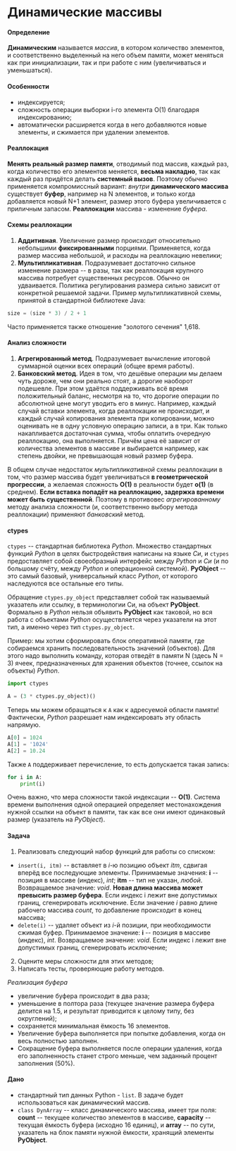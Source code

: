 # Динамические массивы

#### Определение

__Динамическим__ называется _массив_, в котором количество элементов, и соответственно выделенный на него объем памяти, может меняться как при инициализации, так и при работе с ним (увеличиваться и уменьшаться).

#### Особенности

- индексируется;
- сложность операции выборки i-го элемента O(1) благодаря индексированию;
- автоматически расширяется когда в него добавляются новые элементы, и сжимается при удалении элементов.

#### Реаллокация

__Менять реальный размер памяти__, отводимый под массив, каждый раз, когда количество его элементов меняется, __весьма накладно__, так как каждый раз придётся делать __системный вызов__. Поэтому обычно применяется компромиссный вариант: _внутри_ __динамического массива__ существует __буфер__, например на N элементов, и только когда добавляется новый N+1 элемент, размер этого буфера увеличивается с приличным запасом.
__Реаллокации__ массива - изменение _буфера_.

#### Схемы реаллокации

1. __Аддитивная__. Увеличение размер происходит относительно небольшими __фиксированными__ порциями. Применяется, когда размер массива небольшой, и расходы на реаллокацию невелики;
2. __Мультипликативная__. Подразумевает достаточно сильное изменение размера -- в разы, так как реаллокация крупного массива потребует существенных ресурсов. Обычно он удваивается. Политика регулирования размера сильно зависит от конкретной решаемой задачи.
Пример мультипликативной схемы, принятой в стандартной библиотеке Java:

```java
size = (size * 3) / 2 + 1
```

Часто применяется также отношение "золотого сечения" 1,618.

#### Анализ сложности

1. __Агрегированный метод__. Подразумевает вычисление итоговой суммарной оценки всех операций (общее время работы).
2. __Банковский метод__. Идея в том, что дешёвые операции мы делаем чуть дороже, чем они реально стоят, а дорогие наоборот подешевле. При этом удаётся поддерживать всё время положительный баланс, несмотря на то, что дорогие операции по абсолютной цене могут уводить его в минус.
Например, каждый случай вставки элемента, когда реаллокации не происходит, и каждый случай копирования элемента при копировании, можно оценивать не в одну условную операцию записи, а в три. Как только накапливается достаточная сумма, чтобы оплатить очередную реаллокацию, она выполняется. Причём цена её зависит от количества элементов в массиве и выбирается например, как степень двойки, не превышающая новый размер буфера.

В общем случае недостаток _мультипликативной_ схемы реаллокации в том, что размер массива будет увеличиваться __в геометрической прогрессии__, а желаемая сложность __O(1)__ в реальности будет __o(1)__ (в среднем). __Если вставка попадёт на реаллокацию, задержка времени может быть существенной__. Поэтому в противовес _агрегированному_ методу анализа сложности (и, соответственно выбору метода реаллокации) применяют _банковский_ метод.

#### ctypes

`ctypes` -- стандартная библиотека _Python_. Множество стандартных функций _Python_ в целях быстродействия написаны на языке _Си_, и `ctypes` предоставляет собой своеобразный интерфейс между _Python_ и _Си_ (и по большому счёту, между _Python_ и операционной системой).
__PyObject__ -- это самый базовый, универсальный класс _Python_, от которого наследуются все остальные его типы.

Обращение `ctypes.py_object` представляет собой так называемый указатель или ссылку, в терминологии Си, на объект __PyObject__. Формально в _Python_ нельзя объявить __PyObject__ как таковой, но вся работа с объектами _Python_ осуществляется через указатели на этот тип, а именно через тип `ctypes.py_object`.

Пример: мы хотим сформировать блок оперативной памяти, где собираемся хранить последовательность значений (объектов). Для этого надо выполнить команду, которая отведёт в памяти N (здесь N = 3) ячеек, предназначенных для хранения объектов (точнее, ссылок на объекты) _Python_.

```python
import ctypes

A = (3 * ctypes.py_object)()
```

Теперь мы можем обращаться к `A` как к адресуемой области памяти! Фактически, _Python_ разрешает нам индексировать эту область напрямую.

```python
A[0] = 1024
A[1] = '1024'
A[2] = 10.24
```

Также `A` поддерживает перечисление, то есть допускается такая запись:

```python
for i in A:
    print(i)
```

Очень важно, что мера сложности такой индексации -- __O(1)__. Система времени выполнения одной операцией определяет местонахождения нужной ссылки на объект в памяти, так как все они имеют одинаковый размер (указатель на _PyObject_).

#### Задача

1. Реализовать следующий набор функций для работы со списком:

- `insert(i, itm)` -- вставляет в _i_-ю позицию объект _itm_, сдвигая вперёд все последующие элементы. Принимаемые значения: __i__ -- позиция в массиве (индекс), _int_; __itm__ -- тип не указан, _любой_. Возвращаемое значение: _void_. __Новая длина массива может превысить размер буфера__. Если индекс i лежит вне допустимых границ, сгенерировать исключение. Если значение _i_ равно длине рабочего массива _count_, то добавление происходит в конец массива;
- `delete(i)` -- удаляет объект из _i_-й позиции, при необходимости сжимая буфер. Принимаемое значение: __i__ -- позиция в массиве (индекс), _int_. Возвращаемое значение: _void_. Если индекс i лежит вне допустимых границ, сгенерировать исключение;

2. Оцените меры сложности для этих методов;
3. Написать тесты, проверяющие работу методов.

_Реализация буфера_

- увеличение буфера происходит в два раза;
- уменьшение в полтора раза (текущее значение размера буфера делится на 1.5, и результат приводится к целому типу, без округлений);
- сохраняется минимальная ёмкость 16 элементов.
- Увеличение буфера выполняется при попытке добавления, когда он весь полностью заполнен.
- Сокращение буфера выполняется после операции удаления, когда его заполненность станет строго меньше, чем заданный процент заполнения (50%).

#### Дано

- стандартный тип данных Python - `list`. В задаче будет использоваться как динамический массив.
- `class DynArray` -- класс динамического массива, имеет три поля: __count__ -- текущее количество элементов в массиве, __capacity__ -- текущая ёмкость буфера (исходно 16 единиц), и __array__ -- по сути, указатель на блок памяти нужной ёмкости, хранящий элементы __PyObject__.
